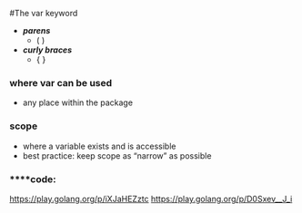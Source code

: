 #The var keyword
- ***parens***
  - ( )
- ***curly braces***
  - { }
### where var can be used
  - any place within the package
### scope
  - where a variable exists and is accessible
  - best practice: keep scope as “narrow” as possible

### ****code: 
https://play.golang.org/p/iXJaHEZztc 
https://play.golang.org/p/D0Sxev__J_i 

